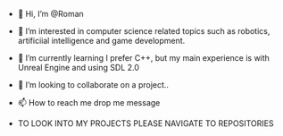 - 👋 Hi, I’m @Roman
- 👀 I’m interested in computer science related topics such as robotics, artificiial intelligence and game development.
- 🌱 I’m currently learning I prefer C++, but my main experience is with Unreal Engine and using SDL 2.0
- 💞️ I’m looking to collaborate on a project.. 
- 📫 How to reach me drop me message

- TO LOOK INTO MY PROJECTS PLEASE NAVIGATE TO REPOSITORIES

<!---
RomanLearnsHowToCode/RomanLearnsHowToCode is a ✨ special ✨ repository because its `README.md` (this file) appears on your GitHub profile.
You can click the Preview link to take a look at your changes.
--->
